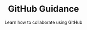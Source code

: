 ---
title: GitHub Guidance
subtitle: Learn how to collaborate using GitHub
thumbnail: assets/img/resources/github-guidance.jpg
link: https://asknet-open-training.github.io/Github-Guidance/
---